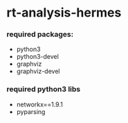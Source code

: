 # rt-analysis-hermes

### required packages:
- python3
- python3-devel
- graphviz
- graphviz-devel

### required python3 libs
- networkx==1.9.1
- pyparsing

